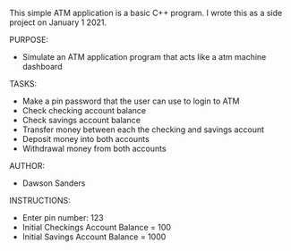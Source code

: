This simple ATM application is a basic C++ program. I wrote this as a side project on January 1 2021. 

PURPOSE:
- Simulate an ATM application program that acts like a atm machine dashboard

TASKS:
- Make a pin password that the user can use to login to ATM
- Check checking account balance
- Check savings account balance
- Transfer money between each the checking and savings account
- Deposit money into both accounts
- Withdrawal money from both accounts

AUTHOR:
- Dawson Sanders

INSTRUCTIONS:
- Enter pin number: 123
- Initial Checkings Account Balance = 100
- Initial Savings Account Balance = 1000
